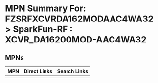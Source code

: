 



# MPN Summary For: FZSRFXCVRDA162MODAAC4WA32 > SparkFun-RF : XCVR_DA16200MOD-AAC4WA32

## MPNs
  

|MPN|Direct Links|Search Links|
| :--- | :--- | :--- |
||||
